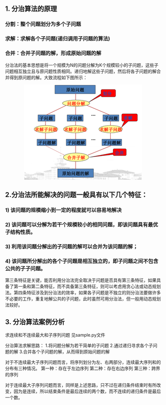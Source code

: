 ## 1.	分治算法的原理
### 分割：整个问题划分为多个子问题
### 求解：求解各个子问题(递归调用子问题的算法)
### 合并：合并子问题的解，形成原始问题的解
分治法的基本思想是将一个规模为N的问题分解为K个规模较小的子问题，这些子问题相互独立且与原问题性质相同。递归地解这些子问题，然后将各子问题的解合并得到原问题的解。大致流程如下图所示：
<div align=center><img src="https://github.com/Two222/Basic-Algorithm/blob/master/%E6%95%B0%E6%8D%AE%E7%BB%93%E6%9E%84%E4%B9%8B%E5%88%86%E6%B2%BB%E6%B3%95%E6%80%9D%E6%83%B3/2019-08-28-17-36-39.png" /></div>

## 2.分治法所能解决的问题一般具有以下几个特征：
### 1) 该问题的规模缩小到一定的程度就可以容易地解决
### 2) 该问题可以分解为若干个规模较小的相同问题，即该问题具有最优子结构性质。
### 3) 利用该问题分解出的子问题的解可以合并为该问题的解；
### 4) 该问题所分解出的各个子问题是相互独立的，即子问题之间不包含公共的子子问题。
第三条特征是关键，能否利用分治法完全取决于问题是否具有第三条特征，如果具备了第一条和第二条特征，而不具备第三条特征，则可以考虑用贪心法或动态规划法。第四条特征涉及到分治法的效率，如果各子问题是不独立的则分治法要做许多不必要的工作，重复地解公共的子问题，此时虽然可用分治法，但一般用动态规划法较好。

## 3.	分治算法案例分析
求连续和不连续最大和子序列问题
见sample.py文件

分治算法求解思路：
    1.将问题分解为若干简单的子问题
    2.通过递归寻求各个子问题的解
    3.合并各个子问题的解，从而得到原始问题的解

对于不连续最大子序列问题而言，将序列划分为左、右两部分，连续最大序列和的分布有三种情况。
    第一种：存在于左边序列
    第二种：存在右边序列
    第三种：跨界的序列

对于连续最大子序列问题而言，同样是上述思路，只不过在递归条件结束时有所改变，因为是连续，所以结束条件是最后连续的两个数，而不连续的递归条件是最后一个数。

